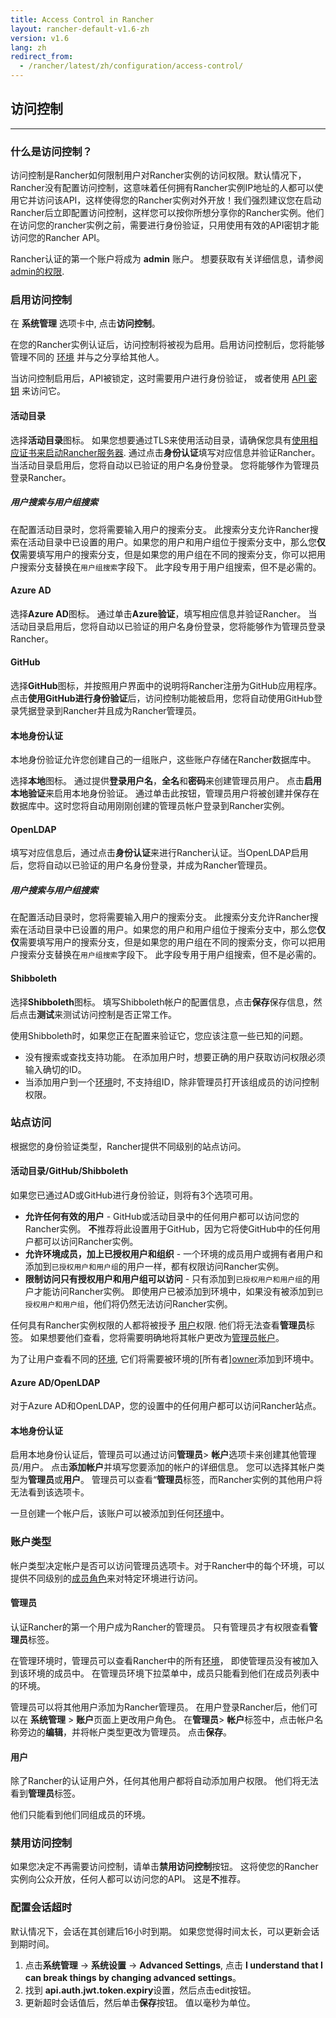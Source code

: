 ```yaml
---
title: Access Control in Rancher
layout: rancher-default-v1.6-zh
version: v1.6
lang: zh
redirect_from:
  - /rancher/latest/zh/configuration/access-control/
---
```


## 访问控制
---

### 什么是访问控制？

访问控制是Rancher如何限制用户对Rancher实例的访问权限。默认情况下，Rancher没有配置访问控制，这意味着任何拥有Rancher实例IP地址的人都可以使用它并访问该API，这样使得您的Rancher实例对外开放！我们强烈建议您在启动Rancher后立即配置访问控制，这样您可以按你所想分享你的Rancher实例。他们在访问您的rancher实例之前，需要进行身份验证，只用使用有效的API密钥才能访问您的Rancher API。

Rancher认证的第一个账户将成为 **admin** 账户。 想要获取有关详细信息，请参阅 [admin的权限]({{site.baseurl}}/rancher/{{page.version}}/{{page.lang}}/configuration/access-control/#admin).

### 启用访问控制

在 **系统管理** 选项卡中, 点击**访问控制**。

在您的Rancher实例认证后，访问控制将被视为启用。启用访问控制后，您将能够管理不同的 [环境]({{site.baseurl}}/rancher/{{page.version}}/{{page.lang}}/environments/) 并与之分享给其他人。

当访问控制启用后，API被锁定，这时需要用户进行身份验证， 或者使用 [API 密钥]({{site.baseurl}}/rancher/{{page.version}}/{{page.lang}}/api/api-keys/) 来访问它。

#### 活动目录

选择**活动目录**图标。 如果您想要通过TLS来使用活动目录，请确保您具有[使用相应证书来启动Rancher服务器]({{site.baseurl}}/rancher/{{page.version}}/{{page.lang}}/installing-rancher/installing-server/#ldap). 通过点击**身份认证**填写对应信息并验证Rancher。 当活动目录启用后，您将自动以已验证的用户名身份登录。 您将能够作为管理员登录Rancher。

##### 用户搜索与用户组搜索

在配置活动目录时，您将需要输入用户的搜索分支。 此搜索分支允许Rancher搜索在活动目录中已设置的用户。如果您的用户和用户组位于搜索分支中，那么您**仅仅**需要填写用户的搜索分支，但是如果您的用户组在不同的搜索分支，你可以把用户搜索分支替换在`用户组搜索`字段下。 此字段专用于用户组搜索，但不是必需的。

#### Azure AD

选择**Azure AD**图标。 通过单击**Azure验证**，填写相应信息并验证Rancher。 当活动目录启用后，您将自动以已验证的用户名身份登录，您将能够作为管理员登录Rancher。

#### GitHub

选择**GitHub**图标，并按照用户界面中的说明将Rancher注册为GitHub应用程序。 点击**使用GitHub进行身份验证**后，访问控制功能被启用，您将自动使用GitHub登录凭据登录到Rancher并且成为Rancher管理员。

#### 本地身份认证

本地身份验证允许您创建自己的一组账户，这些账户存储在Rancher数据库中。

选择**本地**图标。 通过提供**登录用户名**，**全名**和**密码**来创建管理员用户。 点击**启用本地验证**来启用本地身份验证。 通过单击此按钮，管理员用户将被创建并保存在数据库中。这时您将自动用刚刚创建的管理员帐户登录到Rancher实例。

#### OpenLDAP

 填写对应信息后，通过点击**身份认证**来进行Rancher认证。当OpenLDAP启用后，您将自动以已验证的用户名身份登录，并成为Rancher管理员。

##### 用户搜索与用户组搜索

在配置活动目录时，您将需要输入用户的搜索分支。 此搜索分支允许Rancher搜索在活动目录中已设置的用户。如果您的用户和用户组位于搜索分支中，那么您**仅仅**需要填写用户的搜索分支，但是如果您的用户组在不同的搜索分支，你可以把用户搜索分支替换在`用户组搜索`字段下。 此字段专用于用户组搜索，但不是必需的。

#### Shibboleth

选择**Shibboleth**图标。 填写Shibboleth帐户的配置信息，点击**保存**保存信息，然后点击**测试**来测试访问控制是否正常工作。

使用Shibboleth时，如果您正在配置来验证它，您应该注意一些已知的问题。

* 没有搜索或查找支持功能。 在添加用户时，想要正确的用户获取访问权限必须输入确切的ID。
* 当添加用户到一个[环境]({{site.baseurl}}/rancher/{{page.version}}/{{page.lang}}/environments/)时, 不支持组ID，除非管理员打开该组成员的访问控制权限。

### 站点访问

根据您的身份验证类型，Rancher提供不同级别的站点访问。

#### 活动目录/GitHub/Shibboleth

如果您已通过AD或GitHub进行身份验证，则将有3个选项可用。

* **允许任何有效的用户** - GitHub或活动目录中的任何用户都可以访问您的Rancher实例。 **不**推荐将此设置用于GitHub，因为它将使GitHub中的任何用户都可以访问Rancher实例。
* **允许环境成员，加上已授权用户和组织** - 一个环境的成员用户或拥有者用户和添加到`已授权用户和用户组`的用户一样，都有权限访问Rancher实例。
* **限制访问只有授权用户和用户组可以访问** - 只有添加到`已授权用户和用户组`的用户才能访问Rancher实例。 即使用户已被添加到环境中，如果没有被添加到`已授权用户和用户组`，他们将仍然无法访问Rancher实例。

任何具有Rancher实例权限的人都将被授予 [用户]({{site.baseurl}}/rancher/{{page.version}}/{{page.lang}}/configuration/accounts/#users)权限. 他们将无法查看**管理员**标签。 如果想要他们查看，您将需要明确地将其帐户更改为[管理员帐户]({{site.baseurl}}/rancher/{{page.version}}/{{page.lang}}/configuration/accounts/#admin)。

为了让用户查看不同的[环境]({{site.baseurl}}/rancher/{{page.version}}/{{page.lang}}/environments/), 它们将需要被环境的[所有者][owner]({{site.baseurl}}/rancher/{{page.version}}/{{page.lang}}/environments/#owners)添加到环境中。


#### Azure AD/OpenLDAP

对于Azure AD和OpenLDAP，您的设置中的任何用户都可以访问Rancher站点。

#### 本地身份认证

启用本地身份认证后，管理员可以通过访问**管理员**> **帐户**选项卡来创建其他管理员/用户。 点击**添加帐户**并填写您要添加的帐户的详细信息。 您可以选择其帐户类型为**管理员**或**用户**。 管理员可以查看“**管理员**标签，而Rancher实例的其他用户将无法看到该选项卡。

一旦创建一个帐户后，该账户可以被添加到任何[环境]({{site.baseurl}}/rancher/{{page.version}}/{{page.lang}}/environments/)中。

### 账户类型

帐户类型决定帐户是否可以访问管理员选项卡。对于Rancher中的每个环境，可以提供不同级别的[成员角色]({{site.baseurl}}/rancher/{{page.version}}/{{page.lang}}/environments/#membership-roles)来对特定环境进行访问。

#### 管理员

认证Rancher的第一个用户成为Rancher的管理员。 只有管理员才有权限查看**管理员**标签。

在管理环境时，管理员可以查看Rancher中的所有[环境]({{site.baseurl}}/rancher/{{page.version}}/{{page.lang}}/environments/)， 即使管理员没有被加入到该环境的成员中。 在管理员环境下拉菜单中，成员只能看到他们在成员列表中的环境。

管理员可以将其他用户添加为Rancher管理员。 在用户登录Rancher后，他们可以在 **系统管理** > **账户**页面上更改用户角色。 在**管理员**> **帐户**标签中，点击帐户名称旁边的**编辑**，并将帐户类型更改为管理员。 点击**保存**。

#### 用户

除了Rancher的认证用户外，任何其他用户都将自动添加用户权限。 他们将无法看到**管理员**标签。

他们只能看到他们同组成员的环境。

### 禁用访问控制

如果您决定不再需要访问控制，请单击**禁用访问控制**按钮。 这将使您的Rancher实例向公众开放，任何人都可以访问您的API。 这是**不**推荐。

### 配置会话超时

默认情况下，会话在其创建后16小时到期。 如果您觉得时间太长，可以更新会话到期时间。

1. 点击**系统管理** -> **系统设置** -> **Advanced Settings**, 点击 **I understand that I can break things by changing advanced settings**。
2. 找到 **api.auth.jwt.token.expiry**设置，然后点击edit按钮。
3. 更新超时会话值后，然后单击**保存**按钮。 值以毫秒为单位。


